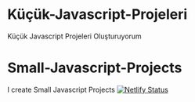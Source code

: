 # Küçük-Javascript-Projeleri

Küçük Javascript Projeleri Oluşturuyorum

# Small-Javascript-Projects
I create Small Javascript Projects
[![Netlify Status](https://api.netlify.com/api/v1/badges/05c7e5aa-a27a-433d-8e80-8a5641a4a7d9/deploy-status)](https://app.netlify.com/sites/goofy-ride-01e850/deploys)
